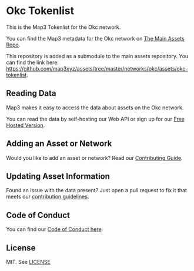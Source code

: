 
# Okc Tokenlist

This is the Map3 Tokenlist for the Okc network.

You can find the Map3 metadata for the Okc network on [The Main Assets Repo](https://github.com/map3xyz/assets/tree/master/networks/okc).

This repository is added as a submodule to the main assets repository. You can find the link here: https://github.com/map3xyz/assets/tree/master/networks/okc/assets/okc-tokenlist.

## Reading Data

Map3 makes it easy to access the data about assets on the Okc network. 

You can read the data by self-hosting our Web API or sign up for our [Free Hosted Version](https://map3.xyz).

## Adding an Asset or Network 

Would you like to add an asset or network? Read our [Contributing Guide](https://github.com/map3xyz/assets/tree/master/docs/CONTRIBUTING.md).

## Updating Asset Information

Found an issue with the data present? Just open a pull request to fix it that meets our [contribution guidelines](https://github.com/map3xyz/assets/tree/master/docs/CONTRIBUTING.md).

## Code of Conduct
You can find our [Code of Conduct here](https://github.com/map3xyz/assets/tree/master/docs/CODE_OF_CONDUCT.md).

## License
MIT. See [LICENSE](LICENSE)
